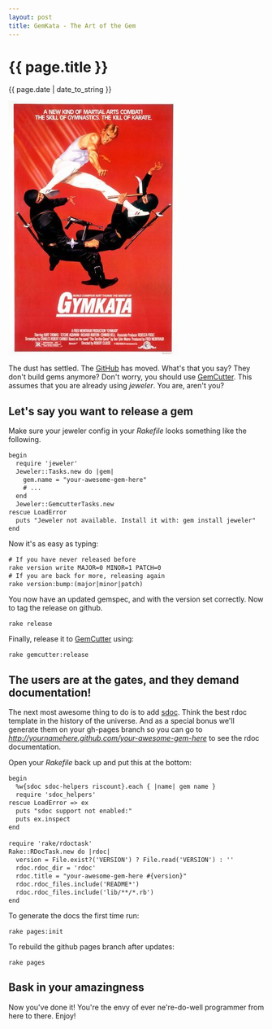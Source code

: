 ```yaml
---
layout: post
title: GemKata - The Art of the Gem
---
```

{{ page.title }}
================
<p class="meta">{{ page.date | date_to_string }}</p>

  <img class="awesome-image" src="/images/posts/gymkata.jpg" border="0" title="It's not like I could find a picture of GemKata, so deal with this" />

The dust has settled.   The [GitHub](http://github.com) has moved.  What's that you say?  They don't build gems anymore?  Don't worry, you should use [GemCutter](http://gemcutter.com).   This assumes that you are already using *jeweler*.  You are, aren't you?

## Let's say you want to release a gem

Make sure your jeweler config in your *Rakefile* looks something like the following.

    begin
      require 'jeweler'
      Jeweler::Tasks.new do |gem|
        gem.name = "your-awesome-gem-here"
        # ...
      end
      Jeweler::GemcutterTasks.new
    rescue LoadError
      puts "Jeweler not available. Install it with: gem install jeweler"
    end


Now it's as easy as typing:

    # If you have never released before
    rake version write MAJOR=0 MINOR=1 PATCH=0
    # If you are back for more, releasing again
    rake version:bump:(major|minor|patch)


You now have an updated gemspec, and with the version set correctly.  Now to tag the release on github.

    rake release


Finally, release it to [GemCutter](http://gemcutter.com) using:

    rake gemcutter:release 

## The users are at the gates, and they demand documentation!

The next most awesome thing to do is to add [sdoc](http://github.com/voloko/sdoc).  Think the best rdoc template in the history of the universe.  And as a special bonus we'll generate them on your gh-pages branch so you can go to *http://yournamehere.github.com/your-awesome-gem-here* to see the rdoc documentation.

Open your *Rakefile* back up and put this at the bottom:

    begin
      %w{sdoc sdoc-helpers riscount}.each { |name| gem name }
      require 'sdoc_helpers'
    rescue LoadError => ex
      puts "sdoc support not enabled:"
      puts ex.inspect
    end

    require 'rake/rdoctask'
    Rake::RDocTask.new do |rdoc|
      version = File.exist?('VERSION') ? File.read('VERSION') : ''
      rdoc.rdoc_dir = 'rdoc'
      rdoc.title = "your-awesome-gem-here #{version}"
      rdoc.rdoc_files.include('README*')
      rdoc.rdoc_files.include('lib/**/*.rb')
    end

To generate the docs the first time run:

    rake pages:init

To rebuild the github pages branch after updates:

    rake pages

## Bask in your amazingness

Now you've done it!  You're the envy of ever ne're-do-well programmer from here to there.   Enjoy!
